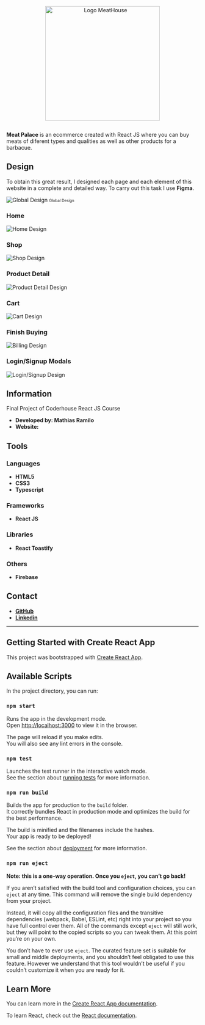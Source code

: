 <!-- MeatPalace Logo -->
<div style='margin-bottom:2em;'>
    <p style='text-align:center;'>
        <img src="src/assets/img/logo/logo.png" alt="Logo MeatHouse" width="300px">
    </p>
</div>

**Meat Palace** is an ecommerce created with React JS where you can buy meats of diferent types and qualities as well as other products for a barbacue.

## **Design**
To obtain this great result, I designed each page and each element of this website in a complete and detailed way. To carry out this task I use **Figma**.

![Global Design](/readme/design/global-design.jpg)
<span style='font-size: 10px'>Global Design</span>

### **Home**
![Home Design](/readme/design/home.png)

### **Shop**
![Shop Design](/readme/design/shop.png)

### **Product Detail**
![Product Detail Design](/readme/design/product-detail.png)

### **Cart**
![Cart Design](/readme/design/cart.png)

### **Finish Buying**
![Billing Design](/readme/design/billing.png)

### **Login/Signup Modals**
![Login/Signup Design](/readme/design/login-signup.png)

## **Information**
Final Project of Coderhouse React JS Course
* **Developed by: Mathias Ramilo**
* **Website:** 

## **Tools**
### Languages
* **HTML5**
* **CSS3**
* **Typescript**
### Frameworks
* **React JS**
### Libraries
* **React Toastify**
### Others
* **Firebase**

## **Contact**
* [**GitHub**](https://github.com/mathiramilo)
* [**Linkedin**](https://www.linkedin.com/in/mathias-ramilo/)
  
---

## Getting Started with Create React App

This project was bootstrapped with [Create React App](https://github.com/facebook/create-react-app).

## Available Scripts

In the project directory, you can run:

### `npm start`

Runs the app in the development mode.\
Open [http://localhost:3000](http://localhost:3000) to view it in the browser.

The page will reload if you make edits.\
You will also see any lint errors in the console.

### `npm test`

Launches the test runner in the interactive watch mode.\
See the section about [running tests](https://facebook.github.io/create-react-app/docs/running-tests) for more information.

### `npm run build`

Builds the app for production to the `build` folder.\
It correctly bundles React in production mode and optimizes the build for the best performance.

The build is minified and the filenames include the hashes.\
Your app is ready to be deployed!

See the section about [deployment](https://facebook.github.io/create-react-app/docs/deployment) for more information.

### `npm run eject`

**Note: this is a one-way operation. Once you `eject`, you can’t go back!**

If you aren’t satisfied with the build tool and configuration choices, you can `eject` at any time. This command will remove the single build dependency from your project.

Instead, it will copy all the configuration files and the transitive dependencies (webpack, Babel, ESLint, etc) right into your project so you have full control over them. All of the commands except `eject` will still work, but they will point to the copied scripts so you can tweak them. At this point you’re on your own.

You don’t have to ever use `eject`. The curated feature set is suitable for small and middle deployments, and you shouldn’t feel obligated to use this feature. However we understand that this tool wouldn’t be useful if you couldn’t customize it when you are ready for it.

## Learn More

You can learn more in the [Create React App documentation](https://facebook.github.io/create-react-app/docs/getting-started).

To learn React, check out the [React documentation](https://reactjs.org/).
